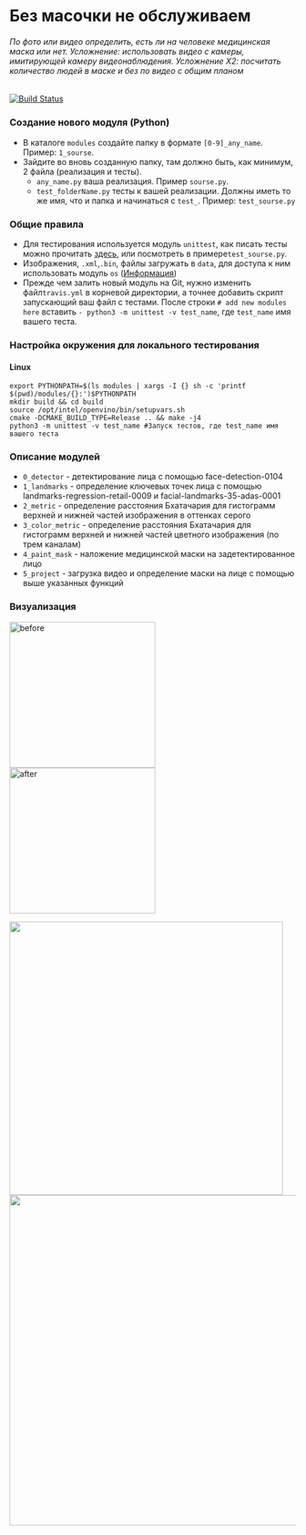 # Без масочки не обслуживаем


###### По фото или видео определить, есть ли на человеке медицинская маска или нет. Усложнение: использовать видео с камеры, имитирующей камеру видеонаблюдения. Усложнение Х2: посчитать количество людей в маске и без по видео с общим планом

[![Build Status](https://travis-ci.com/SinM9/no_service_without_masks.svg?branch=master)](https://travis-ci.com/SinM9/no_service_without_masks)

### Создание нового модуля (Python)

- В каталоге `modules` создайте папку в формате `[0-9]_any_name`. Пример: `1_sourse`.
- Зайдите во вновь созданную папку, там должно быть, как минимум, 2 файла (реализация и тесты).
  - `any_name.py` ваша реализация. Пример `sourse.py`.
  - `test_folderName.py` тесты к вашей реализации. Должны иметь то же имя, что и папка и начинаться с `test_`. Пример: `test_sourse.py`  

### Общие правила

- Для тестирования используется модуль `unittest`, как писать тесты можно прочитать [здесь](https://docs.python.org/3/library/unittest.html), или посмотреть в примере`test_sourse.py`.
- Изображения, `.xml`,`.bin`, файлы загружать в `data`, для доступа к ним использовать модуль `os` ([Информация](https://docs.python.org/3/library/os.path.html#module-os.path))
- Прежде чем залить новый модуль на Git, нужно изменить файл`travis.yml` в корневой директории, а точнее добавить скрипт запускающий ваш файл с тестами. После строки `# add new modules here` вставить `- python3 -m unittest -v test_name`, где `test_name` имя вашего теста.

### Настройка окружения для локального тестирования

#### Linux

```
export PYTHONPATH=$(ls modules | xargs -I {} sh -c 'printf $(pwd)/modules/{}:')$PYTHONPATH
mkdir build && cd build
source /opt/intel/openvino/bin/setupvars.sh
cmake -DCMAKE_BUILD_TYPE=Release .. && make -j4
python3 -m unittest -v test_name #Запуск тестов, где test_name имя вашего теста
```

### Описание модулей
- `0_detector` - детектирование лица с помощью face-detection-0104
- `1_landmarks` - определение ключевых точек лица с помощью landmarks-regression-retail-0009 и facial-landmarks-35-adas-0001
- `2_metric` - определение расстояния Бхатачария для гистограмм верхней и нижней частей изображения в оттенках серого
- `3_color_metric` - определение расстояния Бхатачария для гистограмм верхней и нижней частей цветного изображения (по трем каналам)
- `4_paint_mask` - наложение медицинской маски на задетектированное лицо
- `5_project` - загрузка видео и определение маски на лице с помощью выше указанных функций

### Визуализация

<img src="data/conference.png" width="256" title="before"> <img src="data/out.png" width="256" title="after">

<img src="data/gif1.gif" width="480"> 
<img src="data/gif2.gif" width="580"> 
